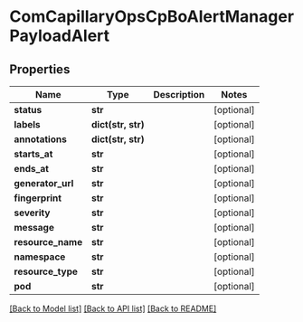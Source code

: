 # ComCapillaryOpsCpBoAlertManagerPayloadAlert

## Properties
Name | Type | Description | Notes
------------ | ------------- | ------------- | -------------
**status** | **str** |  | [optional] 
**labels** | **dict(str, str)** |  | [optional] 
**annotations** | **dict(str, str)** |  | [optional] 
**starts_at** | **str** |  | [optional] 
**ends_at** | **str** |  | [optional] 
**generator_url** | **str** |  | [optional] 
**fingerprint** | **str** |  | [optional] 
**severity** | **str** |  | [optional] 
**message** | **str** |  | [optional] 
**resource_name** | **str** |  | [optional] 
**namespace** | **str** |  | [optional] 
**resource_type** | **str** |  | [optional] 
**pod** | **str** |  | [optional] 

[[Back to Model list]](../README.md#documentation-for-models) [[Back to API list]](../README.md#documentation-for-api-endpoints) [[Back to README]](../README.md)

